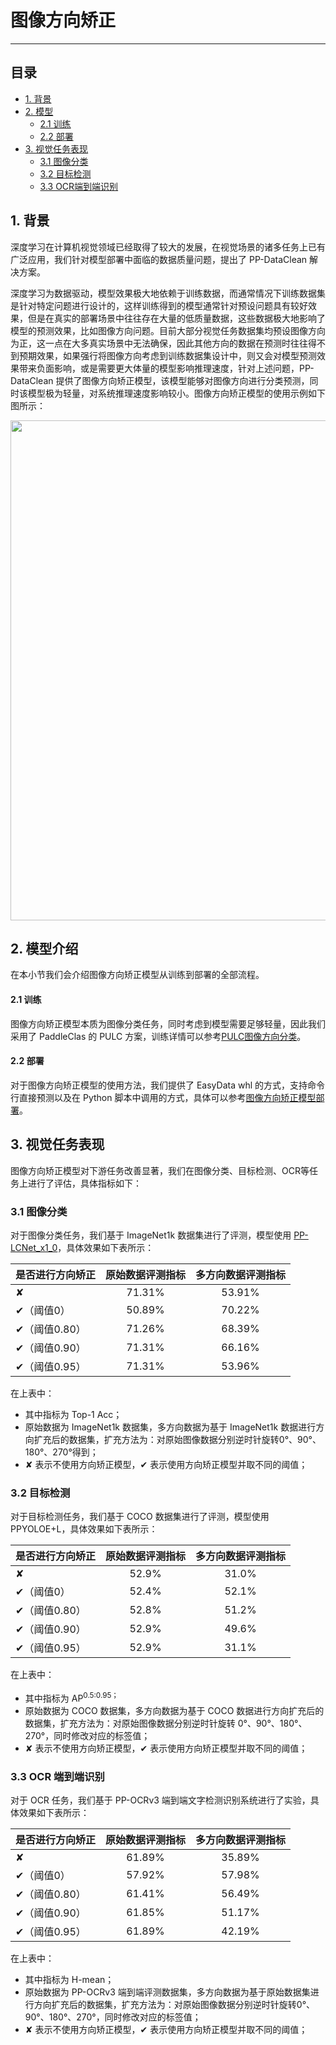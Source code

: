 # 图像方向矫正

------


## 目录


- [1. 背景](#1)
- [2. 模型](#2)
    - [2.1 训练](#2.1)
    - [2.2 部署](#2.2)
- [3. 视觉任务表现](#3)
    - [3.1 图像分类](#3.1)
    - [3.2 目标检测](#3.2)
    - [3.3 OCR端到端识别](#3.3)

<a name="1"></a>
## 1. 背景

深度学习在计算机视觉领域已经取得了较大的发展，在视觉场景的诸多任务上已有广泛应用，我们针对模型部署中面临的数据质量问题，提出了 PP-DataClean 解决方案。

深度学习为数据驱动，模型效果极大地依赖于训练数据，而通常情况下训练数据集是针对特定问题进行设计的，这样训练得到的模型通常针对预设问题具有较好效果，但是在真实的部署场景中往往存在大量的低质量数据，这些数据极大地影响了模型的预测效果，比如图像方向问题。目前大部分视觉任务数据集均预设图像方向为正，这一点在大多真实场景中无法确保，因此其他方向的数据在预测时往往得不到预期效果，如果强行将图像方向考虑到训练数据集设计中，则又会对模型预测效果带来负面影响，或是需要更大体量的模型影响推理速度，针对上述问题，PP-DataClean 提供了图像方向矫正模型，该模型能够对图像方向进行分类预测，同时该模型极为轻量，对系统推理速度影响较小。图像方向矫正模型的使用示例如下图所示：

<div align="center">
  <img src="https://user-images.githubusercontent.com/45199522/200730301-9c6b772a-6aed-40b6-a67b-c573c91d856b.png" width = "800"/>
</div>

<a name="2"></a>
## 2. 模型介绍

在本小节我们会介绍图像方向矫正模型从训练到部署的全部流程。

<a name="2.1"></a>
#### 2.1 训练

图像方向矫正模型本质为图像分类任务，同时考虑到模型需要足够轻量，因此我们采用了 PaddleClas 的 PULC 方案，训练详情可以参考[PULC图像方向分类](https://github.com/PaddlePaddle/PaddleClas/blob/develop/docs/zh_CN/models/PULC/PULC_image_orientation.md)。

<a name="2.2"></a>
#### 2.2 部署

对于图像方向矫正模型的使用方法，我们提供了 EasyData whl 的方式，支持命令行直接预测以及在 Python 脚本中调用的方式，具体可以参考[图像方向矫正模型部署](quick_start.md#211)。

<a name="3"></a>
## 3. 视觉任务表现

图像方向矫正模型对下游任务改善显著，我们在图像分类、目标检测、OCR等任务上进行了评估，具体指标如下：

<a name="3.1"></a>
### 3.1 图像分类

对于图像分类任务，我们基于 ImageNet1k 数据集进行了评测，模型使用 [PP-LCNet_x1_0](https://github.com/PaddlePaddle/PaddleClas/blob/release/2.5/docs/zh_CN/models/ImageNet1k/PP-LCNet.md)，具体效果如下表所示：

| 是否进行方向矫正 | 原始数据评测指标 | 多方向数据评测指标 |
| :--            | :--:   | :--:    |
| ✘              | 71.31% | 53.91%  |
| ✔（阈值0）     | 50.89% | 70.22%  |
| ✔（阈值0.80）  | 71.26% | 68.39%  |
| ✔（阈值0.90）  | 71.31% | 66.16%  |
| ✔（阈值0.95）  | 71.31% | 53.96%  |

在上表中：
* 其中指标为 Top-1 Acc；
* 原始数据为 ImageNet1k 数据集，多方向数据为基于 ImageNet1k 数据进行方向扩充后的数据集，扩充方法为：对原始图像数据分别逆时针旋转0°、90°、180°、270°得到；
* ✘ 表示不使用方向矫正模型，✔ 表示使用方向矫正模型并取不同的阈值；

<a name="3.2"></a>
### 3.2 目标检测

对于目标检测任务，我们基于 COCO 数据集进行了评测，模型使用 PPYOLOE+L，具体效果如下表所示：

| 是否进行方向矫正 | 原始数据评测指标 | 多方向数据评测指标 |
| :--            | :--:     | :--:    |
| ✘              | 52.9%    | 31.0%   |
| ✔（阈值0）     | 52.4%    | 52.1%   |
| ✔（阈值0.80）  | 52.8%    | 51.2%   |
| ✔（阈值0.90）  | 52.9%    | 49.6%   |
| ✔（阈值0.95）  | 52.9%    | 31.1%   |

在上表中：
* 其中指标为 AP<sup>0.5:0.95；
* 原始数据为 COCO 数据集，多方向数据为基于 COCO 数据进行方向扩充后的数据集，扩充方法为：对原始图像数据分别逆时针旋转 0°、90°、180°、270°，同时修改对应的标签值；
* ✘ 表示不使用方向矫正模型，✔ 表示使用方向矫正模型并取不同的阈值；

<a name="3.3"></a>
### 3.3 OCR 端到端识别

对于 OCR 任务，我们基于 PP-OCRv3 端到端文字检测识别系统进行了实验，具体效果如下表所示：

| 是否进行方向矫正 | 原始数据评测指标 | 多方向数据评测指标 |
| :--            | :--:      | :--:     |
| ✘              | 61.89%    | 35.89%   |
| ✔（阈值0）     | 57.92%    | 57.98%   |
| ✔（阈值0.80）  | 61.41%    | 56.49%   |
| ✔（阈值0.90）  | 61.85%    | 51.17%   |
| ✔（阈值0.95）  | 61.89%    | 42.19%   |

在上表中：
* 其中指标为 H-mean；
* 原始数据为 PP-OCRv3 端到端评测数据集，多方向数据为基于原始数据集进行方向扩充后的数据集，扩充方法为：对原始图像数据分别逆时针旋转0°、90°、180°、270°，同时修改对应的标签值；
* ✘ 表示不使用方向矫正模型，✔ 表示使用方向矫正模型并取不同的阈值；
